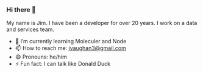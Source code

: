 ### Hi there 👋
My name is Jim. I have been a developer for over 20 years. I work on a data and services team.

<!--
**jimv3/jimv3** is a ✨ _special_ ✨ repository because its `README.md` (this file) appears on your GitHub profile.

Here are some ideas to get you started:

- 🔭 I’m currently working on ...
- 👯 I’m looking to collaborate on ...
- 🤔 I’m looking for help with ...
- 💬 Ask me about ...
-->
- 🌱 I’m currently learning Moleculer and Node
- 📫 How to reach me: jvaughan3@gmail.com
- 😄 Pronouns: he/him
- ⚡ Fun fact: I can talk like Donald Duck
